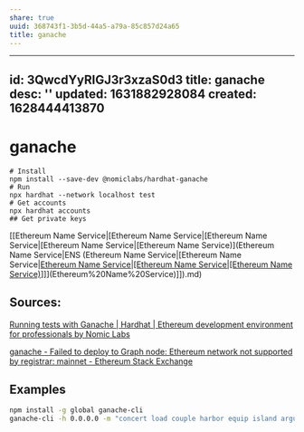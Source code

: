 ```yaml
---
share: true
uuid: 368743f1-3b5d-44a5-a79a-85c857d24a65
title: ganache
---
```

---
id: 3QwcdYyRIGJ3r3xzaS0d3
title: ganache
desc: ''
updated: 1631882928084
created: 1628444413870
---
# ganache
    
    # Install
    npm install --save-dev @nomiclabs/hardhat-ganache
    # Run
    npx hardhat --network localhost test
    # Get accounts
    npx hardhat accounts
    ## Get private keys

[[Ethereum Name Service|[Ethereum Name Service|[Ethereum Name Service|[Ethereum Name Service|[Ethereum Name Service)](Ethereum Name Service|ENS (Ethereum Name Service|[Ethereum Name Service|[Ethereum Name Service|[Ethereum Name Service|[Ethereum Name Service)]]](Ethereum%20Name%20Service)](Ethereum%20Name%20Service)]]).md)

Sources:
--------

[Running tests with Ganache | Hardhat | Ethereum development environment for professionals by Nomic Labs](https://hardhat.org/guides/ganache-tests.html)

[ganache - Failed to deploy to Graph node: Ethereum network not supported by registrar: mainnet - Ethereum Stack Exchange](https://ethereum.stackexchange.com/questions/99409/failed-to-deploy-to-graph-node-ethereum-network-not-supported-by-registrar-mai)

## Examples

``` bash
npm install -g global ganache-cli 
ganache-cli -h 0.0.0.0 -m "concert load couple harbor equip island argue ramp clarify fence smart topic"
```
